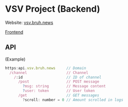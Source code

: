 # VSV Project (Backend)

Website: [vsv.bruh.news](https://vsv.bruh.news)

[Frontend](https://github.com/vsv-project/vsv-project.github.io)

## API

(Example)

```js
https:api.vsv.bruh.news     // Domain
  /channel                  // Channel
    /:id                    // ID of channel
      /post                 // POST message
        ?msg: string        // Message content
        ?user: token        // User token
      /get                  // GET messages
        ?scroll: number = 0 // Amount scrolled in logs
```